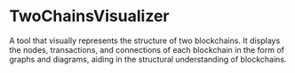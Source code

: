 # TwoChainsVisualizer
A tool that visually represents the structure of two blockchains. It displays the nodes, transactions, and connections of each blockchain in the form of graphs and diagrams, aiding in the structural understanding of blockchains.
